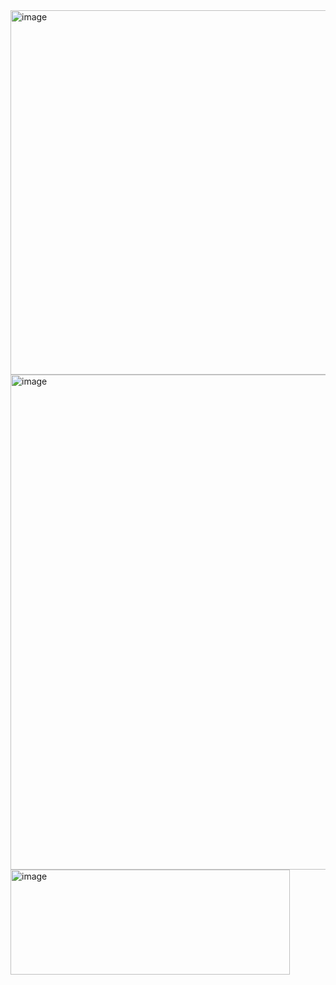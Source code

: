 <img width="991" height="583" alt="image" src="https://github.com/user-attachments/assets/7ff15ad1-166e-4b8a-9d59-f8334c0d5e52" />
<img width="1281" height="792" alt="image" src="https://github.com/user-attachments/assets/4c27b9b0-ba5f-443e-9a81-1974e1bd60ff" />
<img width="447" height="168" alt="image" src="https://github.com/user-attachments/assets/fc507314-6963-4a7b-987b-ffe19c5b8507" />
